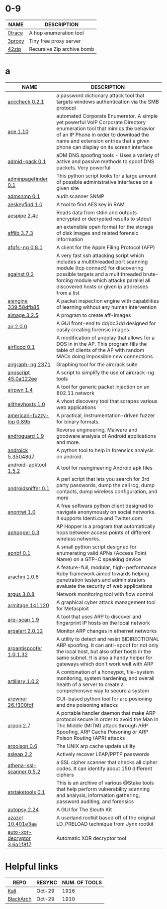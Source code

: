 # 0-9
| NAME                                                                  |       DESCRIPTION            | 
|-----------------------------------------------------------------------|------------------------------|
| [0trace](http://jon.oberheide.org/0trace/)                    | A hop enumeration tool       |   
| [3proxy](http://3proxy.ru/)                              | Tiny free proxy server       | 
| [42zip](http://blog.fefe.de/?ts=b6cea88d)       | Recursive Zip archive bomb  |
# a

| NAME                                                                  |       DESCRIPTION            | 
|-----------------------------------------------------------------------|------------------------------|
|[acccheck 0.2.1](http://labs.portcullis.co.uk/tools/acccheck/)   |a password dictionary attack tool that targets windows authentication via the SMB protocol|  
|[ace 1.10](http://ucsniff.sourceforge.net/ace.html)  |automated Corporate Enumerator. A simple yet powerful VoIP Corporate Directory enumeration tool that mimics the behavior of an IP Phone in order to download the name and extension entries that a given phone can display on its screen interface|  
|[admid-pack  0.1](http://packetstormsecurity.com/files/10080/ADMid-pkg.tgz.html)     |aDM DNS spoofing tools - Uses a variety of active and passive methods to spoof DNS packets. Very powerful|
|[adminpagefinder 0.1](http://packetstormsecurity.com/files/112855/Admin-Page-Finder-Script.html) |This python script looks for a large amount of possible administrative interfaces on a given site|
|[admsnmp  0.1](https://www.freshports.org/security/ADMsnmp/) |audit scanner SNMP|
|[aeskeyfind  1.0](http://citp.princeton.edu/memory/code/) | A tool to find AES key in RAM |
|[aespipe 2.4c](http://loop-aes.sourceforge.net/aespipe/) |   Reads data from stdin and outputs encrypted or decrypted results to stdout |
|[afflib  3.7.3](http://www.afflib.org) | an extensible open format for the storage of disk images and related forensic information|
|[afpfs-ng  0.8.1](http://alexthepuffin.googlepages.com/) | A client for the Apple Filing Protocol (AFP) |
|[against 0.2](http://nullsecurity.net/tools/cracker.html) |   A very fast ssh attacking script which includes a multithreaded port scanning module (tcp connect) for discovering possible targets and a multithreaded brute-forcing module which attacks parallel all discovered hosts or given ip addresses from a list|
|[aiengine  339.58dfb85](https://bitbucket.org/camp0/aiengine/) | A packet inspection engine with capabilities of learning without any human intervention|
|[aimage 3.2.5](http://www.afflib.org) | A program to create aff-images|
|[air  2.0.0](http://air-imager.sourceforge.net/) | A GUI front-end to dd/dc3dd designed for easily creating forensic images|
|[airflood 0.1](http://packetstormsecurity.com/files/51127/airflood.1.tar.gz.html) |A modification of aireplay that allows for a DOS in in the AP. This program fills the table of clients of the AP with random MACs doing impossible new connections|
|[airgraph-ng  2371](http://www.aircrack-ng.org) |Graphing tool for the aircrack suite  
|[airoscript 45.0a122ee](http://midnightresearch.com/projects/wicrawl/) |  A script to simplify the use of aircrack-ng tools|
|[airpwn 1.4](http://airpwn.sourceforge.net) |A tool for generic packet injection on an 802.11 network|
|[allthevhosts	1.0  ](http://labs.portcullis.co.uk/tools/finding-all-the-vhosts/) | A vhost discovery tool that scrapes various web applications | 
|[american-fuzzy-lop	0.89b](https://code.google.com/p/american-fuzzy-lop/) | A practical, instrumentation-driven fuzzer for binary formats.	|
|[androguard	1.9](  https://code.google.com/p/androguard/) | Reverse engineering, Malware and goodware analysis of Android applications and more.	|
|[androick	5.35048d7](https://github.com/Flo354/Androick) | A python tool to help in forensics analysis on android.|
|[android-apktool	1.5.2](http://forum.xda-developers.com/showthread.php?t=1755243) | A tool for reengineering Android apk files |
|[androidsniffer	0.1](http://packetstormsecurity.com/files/97464/Andr01d-Magic-Dumper.1.html) |  A perl script that lets you search for 3rd party passwords, dump the call log, dump contacts, dump wireless configuration, and more |
|[anontwi	1.0](http://anontwi.sourceforge.net/) |  A free software python client designed to navigate anonymously on social networks. It supports Identi.ca and Twitter.com.|
|[aphopper 0.3](http://aphopper.sourceforge.net/  ) |  AP Hopper is a program that automatically hops between access points of different wireless networks.|
|[apnbf	0.1](http://www.c0decafe.de/) |  A small python script designed for enumerating valid APNs (Access Point Name) on a GTP-C speaking device |
|[arachni	1.0.6](https://www.arachni-scanner.com) |  A feature-full, modular, high-performance Ruby framework aimed towards helping penetration testers and administrators evaluate the security of web applications |
|[argus	3.0.8](http://qosient.com/argus/) |  Network monitoring tool with flow control |
|[armitage	141120](http://www.fastandeasyhacking.com/) |  A graphical cyber attack management tool for Metasploit |
|[arp-scan	1.9](http://www.nta-monitor.com/tools/arp-scan/) |  A tool that uses ARP to discover and fingerprint IP hosts on the local network |
|[arpalert	2.0.12](http://www.arpalert.org/) |  Monitor ARP changes in ethernet networks |
|[arpantispoofer	1.0.1.32 ]( http://arpantispoofer.sourceforge.net/ ) |A utility to detect and resist BIDIRECTIONAL ARP spoofing. It can anti-spoof for not only the local host, but also other hosts in the same subnet. It is also a handy helper for gateways which don't work well with ARP  |
|[artillery	1.0.2](https://www.trustedsec.com/downloads/artillery/) |  A combination of a honeypot, file-system monitoring, system hardening, and overall health of a server to create a comprehensive way to secure a system |
|[arpwner	26.f300fdf](https://github.com/ntrippar/ARPwner) |  GUI-based python tool for arp posioning and dns poisoning attacks |
|[arpon	2.7](http://arpon.sourceforge.net/) |  A portable handler daemon that make ARP protocol secure in order to avoid the Man In The Middle (MITM) attack through ARP Spoofing, ARP Cache Poisoning or ARP Poison Routing (APR) attacks |
|[arpoison	0.6](http://www.arpoison.net) |  The UNIX arp cache update utility |
|[asleap 2.2](http://www.willhackforsushi.com/Asleap.html) |  Actively recover LEAP/PPTP passwords |
|[athena-ssl-scanner	0.5.2](http://packetstormsecurity.com/files/93062/Athena-SSL-Cipher-Scanner.html) |  a SSL cipher scanner that checks all cipher codes. It can identify about 150 different ciphers |
|[atstaketools	0.1](http://packetstormsecurity.com/files/50718/AtStakeTools.zip.html) |  This is an archive of various @Stake tools that help perform vulnerability scanning and analysis, information gathering, password auditing, and forensics |
|[autopsy	2.24](http://www.sleuthkit.org/autopsy) |  A GUI for The Sleuth Kit |
|[azazel	10.401e3aa](https://github.com/chokepoint/azazel) |  A userland rootkit based off of the original LD_PRELOAD technique from Jynx rootkit |
|[auto-xor-decryptor 3.6a1f8f7](http://www.blog.mrg-effitas.com/publishing-of-mrg-effitas-automatic-xor-decryptor-tool/) | Automatic XOR decryptor tool |


# Helpful links
| REPO                                                   |    RESYNC    | NUM. OF TOOLS |  
|--------------------------------------------------------|--------------|---------------|
| [Kali](https://en.kali.tools/all/?)                    |    Oct-29    |     1916      |
| [BlackArch](https://blackarch.org/tools.html)          |    Oct-29    |     1910      |

